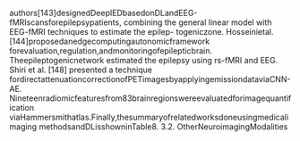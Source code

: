 authors[143]designedDeepIEDbasedonDLandEEG-fMRIscansforepilepsypatients,
combining the general linear model with EEG-fMRI techniques to estimate the epilep-
togeniczone. Hosseinietal.[144]proposedanedgecomputingautonomicframework
forevaluation,regulation,andmonitoringofepilepticbrain. Theepileptogenicnetwork
estimated the epilepsy using rs-fMRI and EEG. Shiri et al. [148] presented a technique
fordirectattenuationcorrectionofPETimagesbyapplyingemissiondataviaCNN-AE.
Nineteenradiomicfeaturesfrom83brainregionswereevaluatedforimagequantification
viaHammersmithatlas.Finally,thesummaryofrelatedworksdoneusingmedicalimaging
methodsandDLisshowninTable8.
3.2. OtherNeuroimagingModalities
